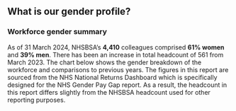 ## What is our gender profile?

### Workforce gender summary

As of 31 March 2024, NHSBSA’s __4,410__ colleagues comprised __61% women__ and __39% men__. There has been an increase in total headcount of 561 from March 2023. The chart below shows the gender breakdown of the workforce and comparisons to previous years. The figures in this report are sourced from the NHS National Returns Dashboard which is specifically designed for the NHS Gender Pay Gap report. As a result, the headcount in this report differs slightly from the NHSBSA headcount used for other reporting purposes.
